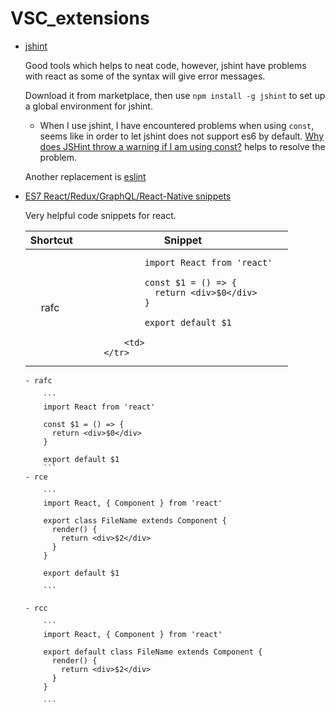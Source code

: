 # VSC_extensions

- [jshint](https://marketplace.visualstudio.com/items?itemName=dbaeumer.jshint)

    Good tools which helps to neat code, however, jshint have problems with react as some of the syntax will give error messages.

    Download it from marketplace, then use `npm install -g jshint` to set up a global environment for jshint.

    - When I use jshint, I have encountered problems when using `const`, seems like in order to let jshint does not support es6 by default. [Why does JSHint throw a warning if I am using const?](https://stackoverflow.com/questions/27441803/why-does-jshint-throw-a-warning-if-i-am-using-const) helps to resolve the problem.

    Another replacement is [eslint](https://marketplace.visualstudio.com/items?itemName=dbaeumer.vscode-eslint)

- [ES7 React/Redux/GraphQL/React-Native snippets](https://marketplace.visualstudio.com/items?itemName=dsznajder.es7-react-js-snippets)

    Very helpful code snippets for react.
    
    <table>
    <thead>
        <tr>
            <th>Shortcut</th>
            <th>Snippet</th>
        </tr>
    </thead>
    <tbody>
        <tr>
            <td>rafc</td>
            <td>
                
                import React from 'react'

                const $1 = () => {
                  return <div>$0</div>
                }

                export default $1
                
            <td>
        </tr>
    </tbody>
</table>

    - rafc
    
        ```
        import React from 'react'

        const $1 = () => {
          return <div>$0</div>
        }

        export default $1
        ```
    - rce
    
        ```
        import React, { Component } from 'react'

        export class FileName extends Component {
          render() {
            return <div>$2</div>
          }
        }

        export default $1

        ```
       
    - rcc
    
        ```
        import React, { Component } from 'react'

        export default class FileName extends Component {
          render() {
            return <div>$2</div>
          }
        }
        
        ```

<style type="text/css">
    .indent {
        margin: 0 0 0 25px;
    }

    td {
        padding: 0px 25px;
    }
</style>
